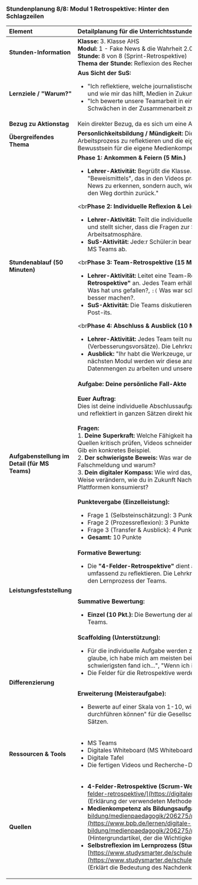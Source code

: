 ### **Stundenplanung 8/8: Modul 1 Retrospektive: Hinter den Schlagzeilen**

| **Element** | **Detailplanung für die Unterrichtsstunde** |
| :--- | :--- |
| **Stunden-Information** | **Klasse:** 3. Klasse AHS<br>**Modul:** 1 - Fake News & die Wahrheit 2.0<br>**Stunde:** 8 von 8 (Sprint-Retrospektive)<br>**Thema der Stunde:** Reflexion des Recherche- und Produktionsprozesses. |
| **Lernziele / "Warum?"** | **Aus Sicht der SuS:**<br><ul><li>"Ich reflektiere, welche journalistischen Fähigkeiten ich in diesem Projekt entwickelt habe und wie mir das hilft, Medien in Zukunft kritischer zu konsumieren."</li><li>"Ich bewerte unsere Teamarbeit in einem komplexen Projekt, um unsere Stärken und Schwächen in der Zusammenarbeit zu erkennen und daraus für die Zukunft zu lernen."</li></ul> |
| **Bezug zu Aktionstag** | Kein direkter Bezug, da es sich um eine Abschlussreflexion handelt. |
| **Übergreifendes Thema** | **Personlichkeitsbildung / Mündigkeit:** Die SuS üben, einen komplexen, mehrstufigen Arbeitsprozess zu reflektieren und die eigene Rolle darin zu bewerten. Sie entwickeln ein Bewusstsein für die eigene Medienkompetenz und die Verantwortung, die damit einhergeht. |
| **Stundenablauf (50 Minuten)** | **Phase 1: Ankommen & Feiern (5 Min.)**<br><ul><li>**Lehrer-Aktivität:** Begrüßt die Klasse. Zeigt noch einmal einen Screenshot des besten "Beweismittels", das in den Videos präsentiert wurde. "Ihr habt nicht nur gelernt, Fake News zu erkennen, sondern auch, wie man sie professionell entlarvt. Heute blicken wir auf den Weg dorthin zurück."</li></ul><br**Phase 2: Individuelle Reflexion & Leistungsfeststellung (20 Min.)**<br><ul><li>**Lehrer-Aktivität:** Teilt die individuelle Reflexionsaufgabe in MS Teams. Erklärt den Auftrag und stellt sicher, dass die Fragen zur Selbsteinschätzung klar sind. Sorgt für eine ruhige Arbeitsatmosphäre.</li><li>**SuS-Aktivität:** Jede:r Schüler:in bearbeitet die Aufgabe selbstständig und gibt sie direkt in MS Teams ab.</li></ul><br**Phase 3: Team-Retrospektive (15 Min.)**<br><ul><li>**Lehrer-Aktivität:** Leitet eine Team-Retrospektive mit der Methode **"4-Felder-Retrospektive"** an. Jedes Team erhält ein digitales Whiteboard mit vier Quadranten: `:)` Was hat uns gefallen?, `:(` Was war schwierig?, `💡` Was haben wir gelernt?, `🚀` Was wollen wir besser machen?.</li><li>**SuS-Aktivität:** Die Teams diskutieren gemeinsam und füllen die vier Felder mit digitalen Post-its.</li></ul><br**Phase 4: Abschluss & Ausblick (10 Min.)**<br><ul><li>**Lehrer-Aktivität:** Jedes Team teilt nur seinen wichtigsten Punkt aus dem `🚀`-Feld (Verbesserungsvorsätze). Die Lehrkraft fasst zusammen und schließt das Modul ab.</li><li>**Ausblick:** "Ihr habt die Werkzeuge, um im Informationsdschungel zu überleben. Im nächsten Modul werden wir diese analytischen Fähigkeiten nutzen, um mit großen Datenmengen zu arbeiten und unsere eigenen Geschichten zu finden."</li></ul> |
| **Aufgabenstellung im Detail (für MS Teams)** | **Aufgabe: Deine persönliche Fall-Akte**<br><br>**Euer Auftrag:**<br>Dies ist deine individuelle Abschlussaufgabe. Beantworte die folgenden drei Fragen ehrlich und reflektiert in ganzen Sätzen direkt hier im Antwortfeld.<br><br>**Fragen:**<br>1.  **Deine Superkraft:** Welche Fähigkeit hast du in diesem Projekt am meisten verbessert? (z.B. Quellen kritisch prüfen, Videos schneiden, im Team argumentieren, vor der Klasse sprechen). Gib ein konkretes Beispiel.<br>2.  **Der schwierigste Beweis:** Was war der schwierigste Teil bei der Entlarvung eurer Falschmeldung und warum?<br>3.  **Dein digitaler Kompass:** Wie wird das, was du in diesem Modul gelernt hast, die Art und Weise verändern, wie du in Zukunft Nachrichten auf TikTok, YouTube oder anderen Plattformen konsumierst?<br><br>**Punktevergabe (Einzelleistung):**<br><ul><li>Frage 1 (Selbsteinschätzung): 3 Punkte</li><li>Frage 2 (Prozessreflexion): 3 Punkte</li><li>Frage 3 (Transfer & Ausblick): 4 Punkte</li><li>**Gesamt:** 10 Punkte</li></ul> |
| **Leistungsfeststellung** | **Formative Bewertung:**<br><ul><li>Die **"4-Felder-Retrospektive"** dient als strukturierte Methode, um die Teamarbeit umfassend zu reflektieren. Die Lehrkraft erhält wertvolles Feedback über die Dynamik und den Lernprozess der Teams.</li></ul><br>**Summative Bewertung:**<br><ul><li>**Einzel (10 Pkt.):** Die Bewertung der abgegebenen, individuellen Reflexionsaufgabe in MS Teams.</li></ul> |
| **Differenzierung** | **Scaffolding (Unterstützung):**<br><ul><li>Für die individuelle Aufgabe werden zu jeder Frage Satzanfänge bereitgestellt (z.B. "Ich glaube, ich habe mich am meisten bei ... verbessert. Das merke ich daran, dass...", "Am schwierigsten fand ich...", "Wenn ich in Zukunft eine Nachricht sehe, werde ich...").</li><li>Die Felder für die Retrospektive werden mit einfachen Piktogrammen visualisiert.</li></ul><br>**Erweiterung (Meisteraufgabe):**<br><ul><li>Bewerte auf einer Skala von 1-10, wie wichtig du die Fähigkeit "Faktenchecks durchführen können" für die Gesellschaft hältst, und begründe deine Bewertung in zwei Sätzen.</li></ul> |
| **Ressourcen & Tools** | <ul><li>MS Teams</li><li>Digitales Whiteboard (MS Whiteboard, Padlet, Miro)</li><li>Digitale Tafel</li><li>Die fertigen Videos und Recherche-Dokumente als Referenz</li></ul> |
| **Quellen**| <ul><li>**4-Felder-Retrospektive (Scrum-Werkzeuge):** [https://digitaleneuordnung.de/blog/vier-felder-retrospektive/](https://digitaleneuordnung.de/blog/vier-felder-retrospektive/) (Erklärung der verwendeten Methode)</li><li>**Medienkompetenz als Bildungsaufgabe (bpb):** [https://www.bpb.de/lernen/digitale-bildung/medienpaedagogik/206275/medienkompetenz-eine-bildungsaufgabe/](https://www.bpb.de/lernen/digitale-bildung/medienpaedagogik/206275/medienkompetenz-eine-bildungsaufgabe/) (Hintergrundartikel, der die Wichtigkeit des Modulthemas unterstreicht)</li><li>**Selbstreflexion im Lernprozess (Studysmarter):** [https://www.studysmarter.de/schule/psychologie/kognitionspsychologie/selbstreflexion/](https://www.studysmarter.de/schule/psychologie/kognitionspsychologie/selbstreflexion/) (Erklärt die Bedeutung des Nachdenkens über das eigene Lernen)</li></ul> |

